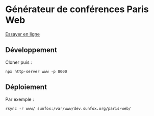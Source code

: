 # Générateur de conférences Paris Web

[Essayer en ligne](https://dev.sunfox.org/paris-web/)

## Développement

Cloner puis :

```console
npx http-server www -p 8000
```

## Déploiement

Par exemple :

```console
rsync -r www/ sunfox:/var/www/dev.sunfox.org/paris-web/
```
